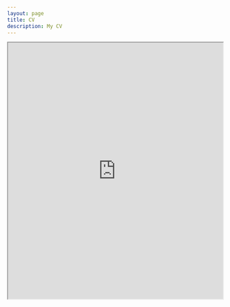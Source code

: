 ```yaml
---
layout: page
title: CV
description: My CV
---
```


<iframe src="https://heeraimmandi.github.io/docs/assets/CV_HeeraImmandi.pdf" width="100%" height="600px">
    This browser does not support PDFs. Please download the PDF to view it:
    <a href="https://heeraimmandi.github.io/docs/assets/CV_HeeraImmandi.pdf">Download PDF</a>
</iframe>
